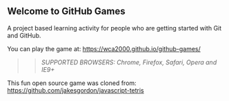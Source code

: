 ## Welcome to GitHub Games

A project based learning activity for people who are getting started with Git and GitHub.

You can play the game at: https://wca2000.github.io/github-games/

>> _*SUPPORTED BROWSERS*: Chrome, Firefox, Safari, Opera and IE9+_

This fun open source game was cloned from: https://github.com/jakesgordon/javascript-tetris

